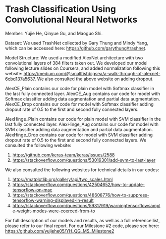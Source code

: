 # Trash Classification Using Convolutional Neural Networks
Member: Yujie He, Qinyue Gu, and Maoguo Shi.

Dataset: We used TrashNet collected by Gary Thung and Mindy Yang, which can be accessed here: https://github.com/garythung/trashnet. 

Model Structure: We used a modified AlexNet architecture with two convolutional layers of 384 filters taken out. We developed our model following lecture slides on Coursera, and added normalization following this website: https://medium.com/@smallfishbigsea/a-walk-through-of-alexnet-6cbd137a5637. We also consulted the above website on adding dropout.

AlexCE_Plain contains our code for plain model with Softmax classifier in the last fully connected layer. 
AlexCE_Aug contains our code for model with Softmax classifier adding data augmentation and partial data augmentation.
AlexCE_Drop contains our code for model with Softmax classifier adding dropout rate of 0.5 to the first and second fully connected layers.

AlexHinge_Plain contains our code for plain model with SVM classifier in the last fully connected layer. 
AlexHinge_Aug contains our code for model with SVM classifier adding data augmentation and partial data augmentation.
AlexHinge_Drop contains our code for model with SVM classifier adding dropout rate of 0.5 to the first and second fully connected layers. We consulted the following website:
1. https://github.com/keras-team/keras/issues/2588
2. https://stackoverflow.com/questions/53019301/add-svm-to-last-layer

We also consulted the following websites for technical details in our codes:
1. https://matplotlib.org/gallery/api/two_scales.html
2. https://stackoverflow.com/questions/42504652/how-to-update-tensorflow-on-mac
3. https://stackoverflow.com/questions/48608776/how-to-suppress-tensorflow-warning-displayed-in-result
4. https://stackoverflow.com/questions/59317919/warningtensorflowsample-weight-modes-were-coerced-from-to

For full description of our models and results, as well as a full reference list, please refer to our final report. For our Milestone #2 code, please see here: https://github.com/yujiehe05/YH_QG_MS_Milestone2
